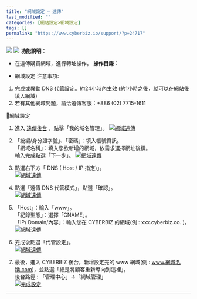 ```yaml
---
title: "網域設定 – 遠傳"
last_modified: ""
categories: [網站設定>網域設定]
tags: []
permalink: "https://www.cyberbiz.io/support/?p=24717"
---
```


![](https://www.cyberbiz.io/support/wp-content/uploads/適用站別.png)
[![](https://www.cyberbiz.io/support/wp-content/uploads/台灣站.png)](https://www.cyberbiz.io/support/?page_id=2490)
**功能說明：**  

* 在遠傳購買網域，進行轉址操作。
**操作目錄：**

* 網域設定
注意事項:  

1. 完成或異動 DNS 代管設定。約24小時內生效 (約1小時之後，就可以在網站後填入網域) 
2. 若有其他網域問題，請洽遠傳客服：+886 (02) 7715-1611

📌網域設定  

1. 進入 [遠傳後台](https://rs.seed.net.tw/) ，點擊「我的域名管理」。 [![網域遠傳](https://www.cyberbiz.io/support/wp-content/uploads/網域遠傳01.png)](https://www.cyberbiz.io/support/wp-content/uploads/網域遠傳01.png)


2. 「統編/身分證字號」、「密碼」：填入帳號資訊。  
「網域名稱」：填入您欲新增的網域，依需求選擇網址後綴。  
輸入完成點選「下一步」。 [![網域遠傳](https://www.cyberbiz.io/support/wp-content/uploads/網域遠傳02.png)](https://www.cyberbiz.io/support/wp-content/uploads/網域遠傳02.png)

3. 點選右下方「 DNS ( Host / IP 指定)」。  
[![網域遠傳](https://www.cyberbiz.io/support/wp-content/uploads/網域遠傳03.png)](https://www.cyberbiz.io/support/wp-content/uploads/網域遠傳03.png)



4. 點選「遠傳 DNS 代管模式」，點選「確認」。  
[![網域遠傳](https://www.cyberbiz.io/support/wp-content/uploads/網域遠傳04.png)](https://www.cyberbiz.io/support/wp-content/uploads/網域遠傳04.png)



5. 「Host」：輸入「www」。  
「紀錄型態」：選擇「CNAME」。  
「IP/ Domain/內容」：輸入您在 CYBERBIZ 的網域(例 : xxx.cyberbiz.co. )。  
[![網域遠傳](https://www.cyberbiz.io/support/wp-content/uploads/網域遠傳05.png)](https://www.cyberbiz.io/support/wp-content/uploads/網域遠傳05.png)



6. 完成後點選「代管設定」。  
[![網域遠傳](https://www.cyberbiz.io/support/wp-content/uploads/網域遠傳06.png)](https://www.cyberbiz.io/support/wp-content/uploads/網域遠傳06.png)

7. 最後，進入 CYBERBIZ 後台，新增設定完的 www 網域(例 : www.網域名稱.com)，並點選「總是將顧客重新導向到這裡」。  
後台路徑 : 「管理中心」→「網域管理」  
[![完成設定](https://www.cyberbiz.io/support/wp-content/uploads/網域設定-HiNet12.png)](https://www.cyberbiz.io/support/wp-content/uploads/網域設定-HiNet12.png)

* * *



